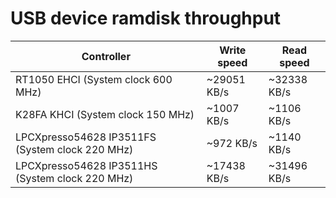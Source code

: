 # USB device ramdisk throughput

|Controller|Write speed|Read speed|
|----------|-----------|----------|
|RT1050 EHCI \(System clock 600 MHz\)|~29051 KB/s|~32338 KB/s|
|K28FA KHCI \(System clock 150 MHz\)|~1007 KB/s|~1106 KB/s|
|LPCXpresso54628 IP3511FS \(System clock 220 MHz\)|~972 KB/s|~1140 KB/s|
|LPCXpresso54628 IP3511HS \(System clock 220 MHz\)|~17438 KB/s|~31496 KB/s|

